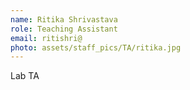 ```yaml
---
name: Ritika Shrivastava
role: Teaching Assistant
email: ritishri@
photo: assets/staff_pics/TA/ritika.jpg
---
```


Lab TA